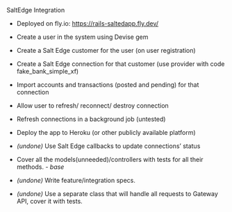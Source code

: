 SaltEdge Integration

- Deployed on fly.io: https://rails-saltedapp.fly.dev/

- Create a user in the system using Devise gem
- Create a Salt Edge customer for the user (on user registration)
- Create a Salt Edge connection for that customer (use provider with code
fake_bank_simple_xf)
- Import accounts and transactions (posted and pending) for that connection
- Allow user to refresh/ reconnect/ destroy connection
- Refresh connections in a background job (untested)
- Deploy the app to Heroku (or other publicly available platform)
- *(undone)* Use Salt Edge callbacks to update connections’ status
- Cover all the models(unneeded)/controllers with tests for all their methods. - *base*
- *(undone)* Write feature/integration specs.
- *(undone)* Use a separate class that will handle all requests to Gateway API, cover it with
tests.
